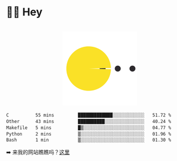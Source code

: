 
# 👋🏻 Hey
<div align="center">
	<br>
	<img src="https://raw.githubusercontent.com/Aniket965/Aniket965/master/pacman.svg?sanitize=true" width="200" height="200">
	<br>
</div>

<!--START_SECTION:waka-->

```txt
C          55 mins         █████████████░░░░░░░░░░░░   51.72 %
Other      43 mins         ██████████░░░░░░░░░░░░░░░   40.24 %
Makefile   5 mins          █▒░░░░░░░░░░░░░░░░░░░░░░░   04.77 %
Python     2 mins          ▒░░░░░░░░░░░░░░░░░░░░░░░░   01.96 %
Bash       1 min           ▒░░░░░░░░░░░░░░░░░░░░░░░░   01.30 %
```

<!--END_SECTION:waka-->

 ➡️  来我的网站瞧瞧吗？[这里](https://www.shaolongfei.com)
